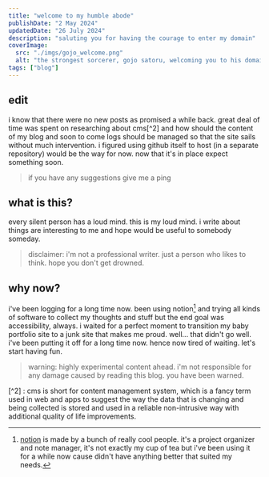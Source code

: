 ```yaml
---
title: "welcome to my humble abode"
publishDate: "2 May 2024"
updatedDate: "26 July 2024"
description: "saluting you for having the courage to enter my domain"
coverImage:
  src: "./imgs/gojo_welcome.png"
  alt: "the strongest sorcerer, gojo satoru, welcoming you to his domain"
tags: ["blog"]
---
```


## edit

i know that there were no new posts as promised a while back.
great deal of time was spent on researching about cms[^2] and how should the content of my blog and soon to come logs should be managed so that the site sails without much intervention. i figured using github itself to host (in a separate repository) would be the way for now. now that it's in place expect something soon.

> if you have any suggestions give me a ping

## what is this?

every silent person has a loud mind. this is my loud mind. i write about things are interesting to me and hope would be useful to somebody someday.

> disclaimer: i'm not a professional writer. just a person who likes to think. hope you don't get drowned.

## why now?

i've been logging for a long time now. been using notion[^1] and trying all kinds of software to collect my thoughts and stuff but the end goal was accessibility, always. i waited for a perfect moment to transition my baby portfolio site to a junk site that makes me proud. well... that didn't go well. i've been putting it off for a long time now. hence now tired of waiting. let's start having fun.

> warning: highly experimental content ahead. i'm not responsible for any damage caused by reading this blog. you have been warned.

[^1]: [notion](https://www.notion.so/) is made by a bunch of really cool people. it's a project organizer and note manager, it's not exactly my cup of tea but i've been using it for a while now cause didn't have anything better that suited my needs.

[^2] : cms is short for content management system, which is a fancy term used in web and apps to suggest the way the data that is changing and being collected is stored and used in a reliable non-intrusive way with additional quality of life improvements.

